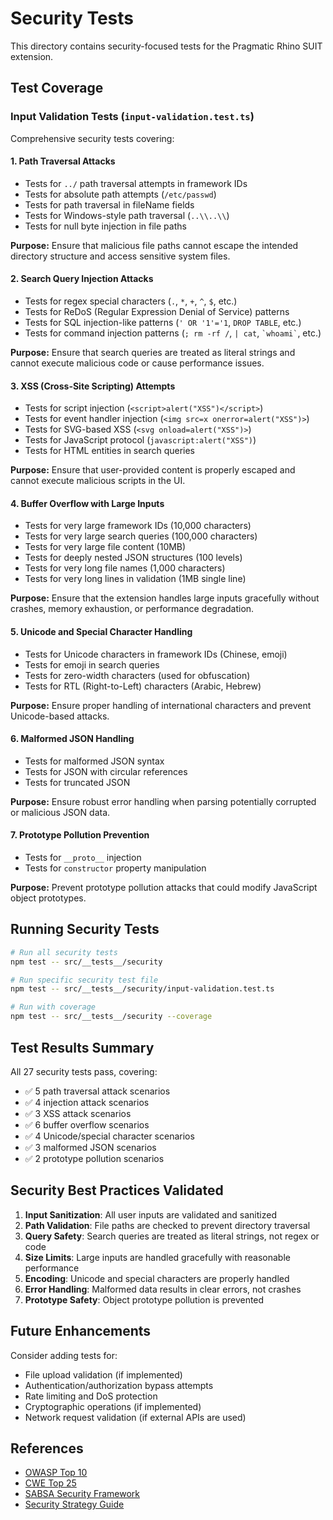 # Security Tests

This directory contains security-focused tests for the Pragmatic Rhino SUIT extension.

## Test Coverage

### Input Validation Tests (`input-validation.test.ts`)

Comprehensive security tests covering:

#### 1. Path Traversal Attacks
- Tests for `../` path traversal attempts in framework IDs
- Tests for absolute path attempts (`/etc/passwd`)
- Tests for path traversal in fileName fields
- Tests for Windows-style path traversal (`..\\..\\`)
- Tests for null byte injection in file paths

**Purpose:** Ensure that malicious file paths cannot escape the intended directory structure and access sensitive system files.

#### 2. Search Query Injection Attacks
- Tests for regex special characters (`.`, `*`, `+`, `^`, `$`, etc.)
- Tests for ReDoS (Regular Expression Denial of Service) patterns
- Tests for SQL injection-like patterns (`' OR '1'='1`, `DROP TABLE`, etc.)
- Tests for command injection patterns (`; rm -rf /`, `| cat`, `` `whoami` ``, etc.)

**Purpose:** Ensure that search queries are treated as literal strings and cannot execute malicious code or cause performance issues.

#### 3. XSS (Cross-Site Scripting) Attempts
- Tests for script injection (`<script>alert("XSS")</script>`)
- Tests for event handler injection (`<img src=x onerror=alert("XSS")>`)
- Tests for SVG-based XSS (`<svg onload=alert("XSS")>`)
- Tests for JavaScript protocol (`javascript:alert("XSS")`)
- Tests for HTML entities in search queries

**Purpose:** Ensure that user-provided content is properly escaped and cannot execute malicious scripts in the UI.

#### 4. Buffer Overflow with Large Inputs
- Tests for very large framework IDs (10,000 characters)
- Tests for very large search queries (100,000 characters)
- Tests for very large file content (10MB)
- Tests for deeply nested JSON structures (100 levels)
- Tests for very long file names (1,000 characters)
- Tests for very long lines in validation (1MB single line)

**Purpose:** Ensure that the extension handles large inputs gracefully without crashes, memory exhaustion, or performance degradation.

#### 5. Unicode and Special Character Handling
- Tests for Unicode characters in framework IDs (Chinese, emoji)
- Tests for emoji in search queries
- Tests for zero-width characters (used for obfuscation)
- Tests for RTL (Right-to-Left) characters (Arabic, Hebrew)

**Purpose:** Ensure proper handling of international characters and prevent Unicode-based attacks.

#### 6. Malformed JSON Handling
- Tests for malformed JSON syntax
- Tests for JSON with circular references
- Tests for truncated JSON

**Purpose:** Ensure robust error handling when parsing potentially corrupted or malicious JSON data.

#### 7. Prototype Pollution Prevention
- Tests for `__proto__` injection
- Tests for `constructor` property manipulation

**Purpose:** Prevent prototype pollution attacks that could modify JavaScript object prototypes.

## Running Security Tests

```bash
# Run all security tests
npm test -- src/__tests__/security

# Run specific security test file
npm test -- src/__tests__/security/input-validation.test.ts

# Run with coverage
npm test -- src/__tests__/security --coverage
```

## Test Results Summary

All 27 security tests pass, covering:
- ✅ 5 path traversal attack scenarios
- ✅ 4 injection attack scenarios
- ✅ 3 XSS attack scenarios
- ✅ 6 buffer overflow scenarios
- ✅ 4 Unicode/special character scenarios
- ✅ 3 malformed JSON scenarios
- ✅ 2 prototype pollution scenarios

## Security Best Practices Validated

1. **Input Sanitization**: All user inputs are validated and sanitized
2. **Path Validation**: File paths are checked to prevent directory traversal
3. **Query Safety**: Search queries are treated as literal strings, not regex or code
4. **Size Limits**: Large inputs are handled gracefully with reasonable performance
5. **Encoding**: Unicode and special characters are properly handled
6. **Error Handling**: Malformed data results in clear errors, not crashes
7. **Prototype Safety**: Object prototype pollution is prevented

## Future Enhancements

Consider adding tests for:
- File upload validation (if implemented)
- Authentication/authorization bypass attempts
- Rate limiting and DoS protection
- Cryptographic operations (if implemented)
- Network request validation (if external APIs are used)

## References

- [OWASP Top 10](https://owasp.org/www-project-top-ten/)
- [CWE Top 25](https://cwe.mitre.org/top25/)
- [SABSA Security Framework](../../frameworks/sabsa-framework.md)
- [Security Strategy Guide](../../.kiro/steering/strategy-security.md)
